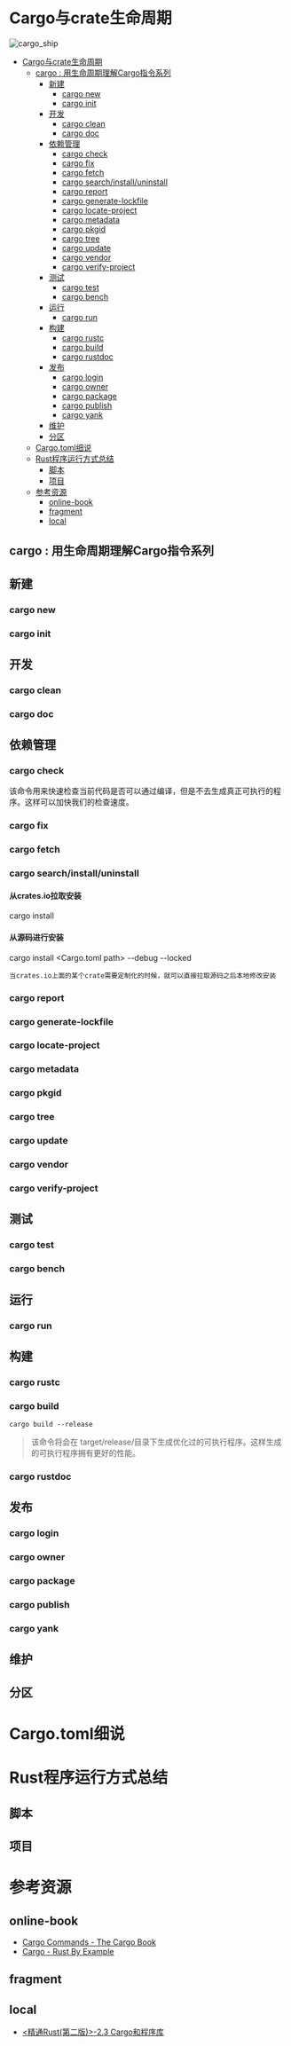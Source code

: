 # Cargo与crate生命周期

![cargo_ship](https://raw.githubusercontent.com/KuanHsiaoKuo/writing_materials/main/imgs/cargo_ship.jpeg)

<!--ts-->

* [Cargo与crate生命周期](#cargo与crate生命周期)
    * [cargo : 用生命周期理解Cargo指令系列](#cargo--用生命周期理解cargo指令系列)
        * [新建](#新建)
            * [cargo new](#cargo-new)
            * [cargo init](#cargo-init)
        * [开发](#开发)
            * [cargo clean](#cargo-clean)
            * [cargo doc](#cargo-doc)
        * [依赖管理](#依赖管理)
            * [cargo check](#cargo-check)
            * [cargo fix](#cargo-fix)
            * [cargo fetch](#cargo-fetch)
            * [cargo search/install/uninstall](#cargo-searchinstalluninstall)
            * [cargo report](#cargo-report)
            * [cargo generate-lockfile](#cargo-generate-lockfile)
            * [cargo locate-project](#cargo-locate-project)
            * [cargo metadata](#cargo-metadata)
            * [cargo pkgid](#cargo-pkgid)
            * [cargo tree](#cargo-tree)
            * [cargo update](#cargo-update)
            * [cargo vendor](#cargo-vendor)
            * [cargo verify-project](#cargo-verify-project)
        * [测试](#测试)
            * [cargo test](#cargo-test)
            * [cargo bench](#cargo-bench)
        * [运行](#运行)
            * [cargo run](#cargo-run)
        * [构建](#构建)
            * [cargo rustc](#cargo-rustc)
            * [cargo build](#cargo-build)
            * [cargo rustdoc](#cargo-rustdoc)
        * [发布](#发布)
            * [cargo login](#cargo-login)
            * [cargo owner](#cargo-owner)
            * [cargo package](#cargo-package)
            * [cargo publish](#cargo-publish)
            * [cargo yank](#cargo-yank)
        * [维护](#维护)
        * [分区](#分区)
    * [Cargo.toml细说](#cargotoml细说)
    * [Rust程序运行方式总结](#rust程序运行方式总结)
        * [脚本](#脚本)
        * [项目](#项目)
    * [参考资源](#参考资源)
        * [online-book](#online-book)
        * [fragment](#fragment)
        * [local](#local)

<!-- Created by https://github.com/ekalinin/github-markdown-toc -->
<!-- Added by: runner, at: Sun Jul 17 03:07:34 UTC 2022 -->

<!--te-->

## cargo <cmd>: 用生命周期理解Cargo指令系列

## 新建

### cargo new

### cargo init

## 开发

### cargo clean

### cargo doc

## 依赖管理

### cargo check

该命令用来快速检查当前代码是否可以通过编译，但是不去生成真正可执行的程序。这样可以加快我们的检查速度。

### cargo fix

### cargo fetch

### cargo search/install/uninstall

#### 从crates.io拉取安装

cargo install <crate>

#### 从源码进行安装

cargo install <Cargo.toml path> --debug --locked

```admonish tip title='具体应用'
当crates.io上面的某个crate需要定制化的时候，就可以直接拉取源码之后本地修改安装
```

### cargo report

### cargo generate-lockfile

### cargo locate-project

### cargo metadata

### cargo pkgid

### cargo tree

### cargo update

### cargo vendor

### cargo verify-project

## 测试

### cargo test

### cargo bench

## 运行

### cargo run

## 构建

### cargo rustc

### cargo build

```shell
cargo build --release
```

> 该命令将会在 target/release/目录下生成优化过的可执行程序。这样生成的可执行程序拥有更好的性能。

### cargo rustdoc

## 发布

### cargo login

### cargo owner

### cargo package

### cargo publish

### cargo yank

## 维护

## 分区

# Cargo.toml细说

# Rust程序运行方式总结

## 脚本

## 项目

# 参考资源

## online-book

- [Cargo Commands - The Cargo Book](https://doc.rust-lang.org/cargo/commands/index.html)
- [Cargo - Rust By Example](https://doc.rust-lang.org/stable/rust-by-example/cargo.html)

## fragment

## local

- [<精通Rust(第二版)>-2.3 Cargo和程序库](marginnote3app://note/607C0511-4592-4F59-A8C0-AD8017A503FE)
